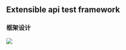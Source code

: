## Extensible api test framework

### 框架设计
![](http://qn.tangyingkang.com/image/blog/apitest/01.jpeg)